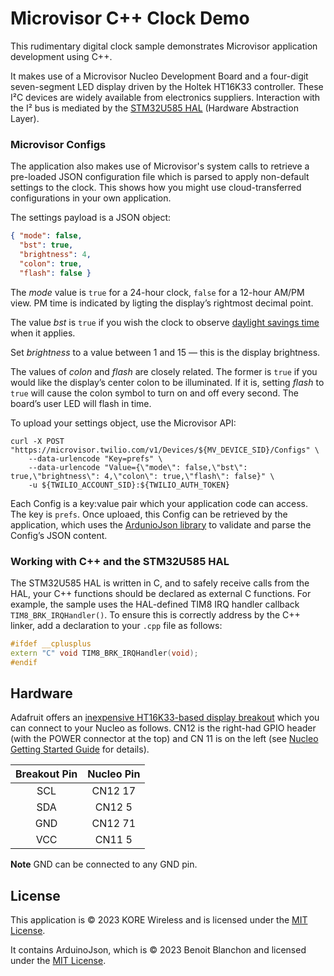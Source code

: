 # Microvisor C++ Clock Demo

This rudimentary digital clock sample demonstrates Microvisor application development using C++.

It makes use of a Microvisor Nucleo Development Board and a four-digit seven-segment LED display driven by the Holtek HT16K33 controller. These I&sup2;C devices are widely available from electronics suppliers. Interaction with the I&sup2; bus is mediated by the [STM32U585 HAL](#working-with-c-and-the-stm32u585-hal) (Hardware Abstraction Layer).

### Microvisor Configs

The application also makes use of Microvisor's system calls to retrieve a pre-loaded JSON configuration file which is parsed to apply non-default settings to the clock. This shows how you might use cloud-transferred configurations in your own application.

The settings payload is a JSON object:

```json
{ "mode": false,
  "bst": true,
  "brightness": 4,
  "colon": true,
  "flash": false }
```

The *mode* value is `true` for a 24-hour clock, `false` for a 12-hour AM/PM view. PM time is indicated by ligting the display’s rightmost decimal point.

The value *bst* is `true` if you wish the clock to observe [daylight savings time]() when it applies.

Set *brightness* to a value between 1 and 15 — this is the display brightness.

The values of *colon* and *flash* are closely related. The former is `true` if you would like the display’s center colon to be illuminated. If it is, setting *flash* to `true` will cause the colon symbol to turn on and off every second. The board’s user LED will flash in time.

To upload your settings object, use the Microvisor API:

```shell
curl -X POST "https://microvisor.twilio.com/v1/Devices/${MV_DEVICE_SID}/Configs" \
    --data-urlencode "Key=prefs" \
    --data-urlencode "Value={\"mode\": false,\"bst\": true,\"brightness\": 4,\"colon\": true,\"flash\": false}" \
    -u ${TWILIO_ACCOUNT_SID}:${TWILIO_AUTH_TOKEN}
```

Each Config is a key:value pair which your application code can access. The key is `prefs`. Once uploaed, this Config can be retrieved by the application, which uses the [ArdunioJson library](https://arduinojson.org/) to validate and parse the Config’s JSON content.

### Working with C++ and the STM32U585 HAL

The STM32U585 HAL is written in C, and to safely receive calls from the HAL, your C++ functions should be declared as external C functions. For example, the sample uses the HAL-defined TIM8 IRQ handler callback `TIM8_BRK_IRQHandler()`. To ensure this is correctly address by the C++ linker, add a declaration to your `.cpp` file as follows:

```c++
#ifdef __cplusplus
extern "C" void TIM8_BRK_IRQHandler(void);
#endif
```

## Hardware

Adafruit offers an [inexpensive HT16K33-based display breakout](https://www.adafruit.com/product/878) which you can connect to your Nucleo as follows. CN12 is the right-had GPIO header (with the POWER connector at the top) and CN 11 is on the left (see [Nucleo Getting Started Guide](https://www.twilio.com/docs/iot/microvisor/get-started-with-microvisor#get-to-know-your-board) for details).

| Breakout Pin | Nucleo Pin |
| :--: | :--: |
| SCL | CN12 17 |
| SDA | CN12 5 |
| GND | CN12 71 |
| VCC | CN11 5 |

**Note** GND can be connected to any GND pin.

## License

This application is © 2023 KORE Wireless and is licensed under the [MIT License](.LICENSE.md).

It contains ArduinoJson, which is © 2023 Benoit Blanchon and licensed under the [MIT License](.LICENSE.md).
